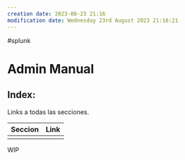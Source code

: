 ```yaml
---
creation date: 2023-08-23 21:16
modification date: Wednesday 23rd August 2023 21:16:21
---
```


#splunk 
# Admin Manual

## Index:

Links a todas las secciones.

| Seccion | Link |
| ------- | ---- |
|         |      |

WIP